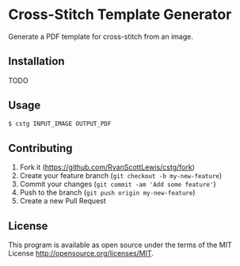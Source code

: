 # Cross-Stitch Template Generator

Generate a PDF template for cross-stitch from an image.

## Installation

TODO

## Usage

```sh
$ cstg INPUT_IMAGE OUTPUT_PDF
```

## Contributing

1. Fork it (<https://github.com/RyanScottLewis/cstg/fork>)
2. Create your feature branch (`git checkout -b my-new-feature`)
3. Commit your changes (`git commit -am 'Add some feature'`)
4. Push to the branch (`git push origin my-new-feature`)
5. Create a new Pull Request

## License

This program is available as open source under the terms of the MIT License <http://opensource.org/licenses/MIT>.

